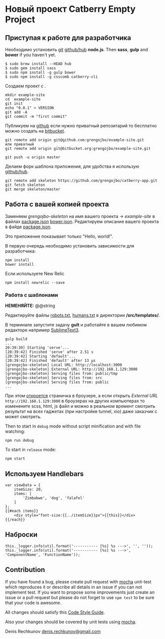 #  Новый проект Catberry Empty Project

## Приступая к работе для разработчика

Необходимо установить [git](http://git-scm.com/downloads) [github/hub](https://github.com/github/hub) **node.js**. Then **sass**, **gulp** and **bower** if you haven't yet.

```
$ sudo brew install --HEAD hub
$ sudo gem install sass
$ sudo npm install -g gulp bower
$ sudo npm install -g csscomb catberry-cli
```

Создаем проект с .

```
mkdir example-site
cd  example-site
git init
echo "0.0.1" > VERSION
git add -A
git commit -m "first commit"
```

Публикуем на [github](https://github.com) если нужно приватный репозитарий то бесплатно можно создать на [bitbucket](https://bitbucket.org).

```
git remote add origin git@github.com:grengojbo/example-site.git
или приватный
git remote add origin git@bitbucket.org:grengojbo/example-site.git

git push -u origin master
```

Делаем форк шаблона приложения, для удобства я использую [github/hub](https://github.com/github/hub).

```
git remote add skeleton https://github.com/grengojbo/catberry-app.git
git fetch skeleton
git merge skeleton/master
```


## Работа с вашей копией проекта

Заменяем *grengojbo-skeleton* на имя вашего проекта -> *example-site* в файлах [package.json](./package.json) [bower.json](./bower.json). Редактируем описание вашего проекта в файде [package.json](./package.json).

Это приложение показывает только "Hello, world!".

В первую очередь необходимо установить зависимости для разработчика:

```
npm install
bower install
```

Если используете New Relic

```
npm install newrelic --save
```

### Работа с шаблонами 

**НЕМЕНЯЙТЕ:** @@string

Редактируйте файлы [robots.txt](./src/templates/robots.txt), [humans.txt](./src/templates/humans.txt) в директории **/src/templates/**. 

В терминале запустите задачу **gult** и работайте в вашем любимом редакторе например [SublimeText3](http://www.sublimetext.com/3).
```
gulp build
...
20:39:39] Starting 'serve'...
[20:39:42] Finished 'serve' after 2.51 s
[20:39:42] Starting 'default'...
[20:39:42] Finished 'default' after 13 μs
[grengojbo-skeleton] Local URL: http://localhost:3000
[grengojbo-skeleton] External URL: http://192.168.1.129:3000
[grengojbo-skeleton] Serving files from: public/tmp
[grengojbo-skeleton] Serving files from: src
[grengojbo-skeleton] Serving files from: public
...
```

При этом [откроется](http://localhost:3000) страничка в броузере, а если открыть *External URL* ```http://192.168.1.129:3000``` в броузерах на других компьютерах то изменените scss, html, js файл и можно в реальном времент смотрить результат на всех гаджетах (при настройке tunnel, xio) даже заказчик с может смотреть.



Then to start in `debug` mode without script minification and with file watching:

```
npm run debug
```

To start in `release` mode:

```
npm start
```

## Используем Handlebars

```
var viewData = {
    itemSize: 20,
    items: [
        'Zimbabwe', 'dog', 'falafel'
    ]
};
{{#each items}}
    <div style="font-size:{{../itemSize}}px">{{this}}</div>
{{/each}}
```

## Наброски

```
this._logger.info(util.format('----------- [%s] %s --->', '', ''));
this._logger.info(util.format('----------- [%s] %s --->', 'ComponentName', 'FunctionName'));
```

## Contribution
If you have found a bug, please create pull request with [mocha](https://www.npmjs.org/package/mocha) 
unit-test which reproduces it or describe all details in an issue if you can not
implement test. If you want to propose some improvements just create an issue or
a pull request but please do not forget to use `npm test` to be sure that your
code is awesome.

All changes should satisfy this [Code Style Guide](https://github.com/catberry/catberry/blob/4.0.0/docs/code-style-guide.md).

Also your changes should be covered by unit tests using [mocha](https://www.npmjs.org/package/mocha).

Denis Rechkunov <denis.rechkunov@gmail.com>
